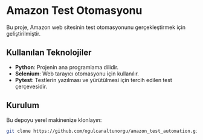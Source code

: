 # Amazon Test Otomasyonu

Bu proje, Amazon web sitesinin test otomasyonunu gerçekleştirmek için geliştirilmiştir.

## Kullanılan Teknolojiler

- **Python**: Projenin ana programlama dilidir.
- **Selenium**: Web tarayıcı otomasyonu için kullanılır.
- **Pytest**: Testlerin yazılması ve yürütülmesi için tercih edilen test çerçevesidir.

## Kurulum

Bu depoyu yerel makinenize klonlayın:
   ```bash
   git clone https://github.com/ogulcanaltunorgu/amazon_test_automation.git
   ```

